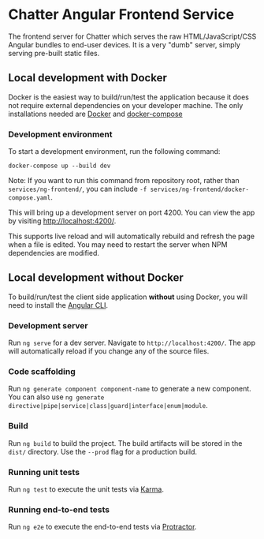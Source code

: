 # Chatter Angular Frontend Service

The frontend server for Chatter which serves the raw HTML/JavaScript/CSS Angular bundles to end-user
devices. It is a very "dumb" server, simply serving pre-built static files.

## Local development with Docker

Docker is the easiest way to build/run/test the application because it does not require external
dependencies on your developer machine. The only installations needed are
[Docker](https://docker.com) and [docker-compose](https://docs.docker.com/compose/)

### Development environment

To start a development environment, run the following command:

```shell
docker-compose up --build dev
```

Note: If you want to run this command from repository root, rather than `services/ng-frontend/`, you
can include `-f services/ng-frontend/docker-compose.yaml`.

This will bring up a development server on port 4200. You can view the app by visiting
[http://localhost:4200/](http://localhost:4200/).

This supports live reload and will automatically rebuild and refresh the page when a file is edited.
You may need to restart the server when NPM dependencies are modified.

## Local development without Docker

To build/run/test the client side application **without** using Docker, you will need to install the
[Angular CLI](https://github.com/angular/angular-cli).

### Development server

Run `ng serve` for a dev server. Navigate to `http://localhost:4200/`. The app will automatically
reload if you change any of the source files.

### Code scaffolding

Run `ng generate component component-name` to generate a new component. You can also use
`ng generate directive|pipe|service|class|guard|interface|enum|module`.

### Build

Run `ng build` to build the project. The build artifacts will be stored in the `dist/` directory.
Use the `--prod` flag for a production build.

### Running unit tests

Run `ng test` to execute the unit tests via [Karma](https://karma-runner.github.io).

### Running end-to-end tests

Run `ng e2e` to execute the end-to-end tests via [Protractor](http://www.protractortest.org/).
